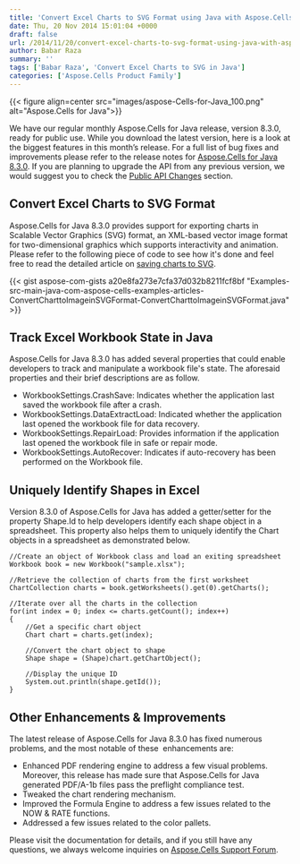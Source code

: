 ```yaml
---
title: 'Convert Excel Charts to SVG Format using Java with Aspose.Cells for Java 8.3.0'
date: Thu, 20 Nov 2014 15:01:04 +0000
draft: false
url: /2014/11/20/convert-excel-charts-to-svg-format-using-java-with-aspose.cells-for-java/
author: Babar Raza
summary: ''
tags: ['Babar Raza', 'Convert Excel Charts to SVG in Java']
categories: ['Aspose.Cells Product Family']
---
```




{{< figure align=center src="images/aspose-Cells-for-Java_100.png" alt="Aspose.Cells for Java">}}


We have our regular monthly Aspose.Cells for Java release, version 8.3.0, ready for public use. While you download the latest version, here is a look at the biggest features in this month’s release. For a full list of bug fixes and improvements please refer to the release notes for [Aspose.Cells for Java 8.3.0][1]. If you are planning to upgrade the API from any previous version, we would suggest you to check the [Public API Changes][2] section.

## Convert Excel Charts to SVG Format

Aspose.Cells for Java 8.3.0 provides support for exporting charts in Scalable Vector Graphics (SVG) format, an XML-based vector image format for two-dimensional graphics which supports interactivity and animation. Please refer to the following piece of code to see how it's done and feel free to read the detailed article on [saving charts to SVG][3].

{{< gist aspose-com-gists a20e8fa273e7cfa37d032b8211fcf8bf "Examples-src-main-java-com-aspose-cells-examples-articles-ConvertCharttoImageinSVGFormat-ConvertCharttoImageinSVGFormat.java" >}}

## Track Excel Workbook State in Java

Aspose.Cells for Java 8.3.0 has added several properties that could enable developers to track and manipulate a workbook file's state. The aforesaid properties and their brief descriptions are as follow.

*   WorkbookSettings.CrashSave: Indicates whether the application last saved the workbook file after a crash.
*   WorkbookSettings.DataExtractLoad: Indicated whether the application last opened the workbook file for data recovery.
*   WorkbookSettings.RepairLoad: Provides information if the application last opened the workbook file in safe or repair mode.
*   WorkbookSettings.AutoRecover: Indicates if auto-recovery has been performed on the Workbook file.

## Uniquely Identify Shapes in Excel

Version 8.3.0 of Aspose.Cells for Java has added a getter/setter for the property Shape.Id to help developers identify each shape object in a spreadsheet. This property also helps them to uniquely identify the Chart objects in a spreadsheet as demonstrated below.

```
//Create an object of Workbook class and load an exiting spreadsheet
Workbook book = new Workbook("sample.xlsx");

//Retrieve the collection of charts from the first worksheet
ChartCollection charts = book.getWorksheets().get(0).getCharts();

//Iterate over all the charts in the collection
for(int index = 0; index <= charts.getCount(); index++)
{
    //Get a specific chart object
    Chart chart = charts.get(index);

    //Convert the chart object to shape
    Shape shape = (Shape)chart.getChartObject();

    //Display the unique ID
    System.out.println(shape.getId());
}

```

## Other Enhancements & Improvements

The latest release of Aspose.Cells for Java 8.3.0 has fixed numerous problems, and the most notable of these  enhancements are:

*   Enhanced PDF rendering engine to address a few visual problems. Moreover, this release has made sure that Aspose.Cells for Java generated PDF/A-1b files pass the preflight compliance test.
*   Tweaked the chart rendering mechanism.
*   Improved the Formula Engine to address a few issues related to the NOW & RATE functions.
*   Addressed a few issues related to the color pallets.

Please visit the documentation for details, and if you still have any questions, we always welcome inquiries on [Aspose.Cells Support Forum][4].




[1]: https://downloads.aspose.com/cells/java
[2]: https://docs.aspose.com/display/cellsjava/Migrating+from+Earlier+Versions+of+Aspose.Cells
[3]: https://docs.aspose.com/display/cellsjava/Converting+Chart+to+Image+in+SVG+Format
[4]: https://forum.aspose.com/





